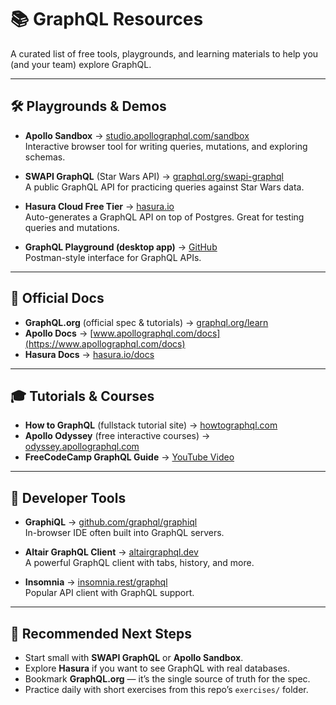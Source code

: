 # 📚 GraphQL Resources

A curated list of free tools, playgrounds, and learning materials to help you
(and your team) explore GraphQL.

---

## 🛠️ Playgrounds & Demos

- **Apollo Sandbox** →
  [studio.apollographql.com/sandbox](https://studio.apollographql.com/sandbox)  
  Interactive browser tool for writing queries, mutations, and exploring
  schemas.

- **SWAPI GraphQL** (Star Wars API) →
  [graphql.org/swapi-graphql](https://graphql.org/swapi-graphql)  
  A public GraphQL API for practicing queries against Star Wars data.

- **Hasura Cloud Free Tier** → [hasura.io](https://hasura.io)  
  Auto-generates a GraphQL API on top of Postgres. Great for testing queries and
  mutations.

- **GraphQL Playground (desktop app)** →
  [GitHub](https://github.com/graphql/graphql-playground)  
  Postman-style interface for GraphQL APIs.

---

## 📖 Official Docs

- **GraphQL.org** (official spec & tutorials) →
  [graphql.org/learn](https://graphql.org/learn)
- **Apollo Docs** →
  [www.apollographql.com/docs](https://www.apollographql.com/docs)
- **Hasura Docs** → [hasura.io/docs](https://hasura.io/docs)

---

## 🎓 Tutorials & Courses

- **How to GraphQL** (fullstack tutorial site) →
  [howtographql.com](https://www.howtographql.com/)
- **Apollo Odyssey** (free interactive courses) →
  [odyssey.apollographql.com](https://odyssey.apollographql.com/)
- **FreeCodeCamp GraphQL Guide** →
  [YouTube Video](https://www.youtube.com/watch?v=ed8SzALpx1Q)

---

## 🔧 Developer Tools

- **GraphiQL** →
  [github.com/graphql/graphiql](https://github.com/graphql/graphiql)  
  In-browser IDE often built into GraphQL servers.

- **Altair GraphQL Client** → [altairgraphql.dev](https://altairgraphql.dev)  
  A powerful GraphQL client with tabs, history, and more.

- **Insomnia** → [insomnia.rest/graphql](https://insomnia.rest/graphql)  
  Popular API client with GraphQL support.

---

## 🌱 Recommended Next Steps

- Start small with **SWAPI GraphQL** or **Apollo Sandbox**.
- Explore **Hasura** if you want to see GraphQL with real databases.
- Bookmark **GraphQL.org** — it’s the single source of truth for the spec.
- Practice daily with short exercises from this repo’s `exercises/` folder.
